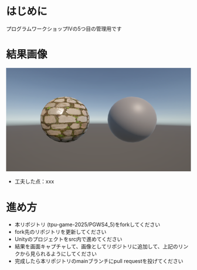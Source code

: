# はじめに
プログラムワークショップⅣの5つ目の管理用です

# 結果画像

![5つ目の結果](result.png)
- 工夫した点：xxx

# 進め方

- 本リポジトリ (tpu-game-2025/PGWS4_5)をforkしてください
- fork先のリポジトリを更新してください
- Unityのプロジェクトをsrc内で進めてください
- 結果を画面キャプチャして、画像としてリポジトリに追加して、上記のリンクから見られるようにしてください
- 完成したら本リポジトリのmainブランチにpull requestを投げてください
